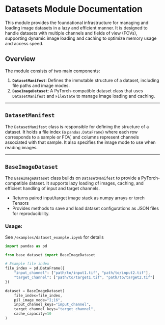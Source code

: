 # Datasets Module Documentation

This module provides the foundational infrastructure for managing and loading image datasets in a lazy and efficient manner. 
It is designed to handle datasets with multiple channels and fields of view (FOVs), supporting dynamic image loading and caching to optimize memory usage and access speed.

## Overview

The module consists of two main components:

1. **`DatasetManifest`**: Defines the immutable structure of a dataset, including file paths and image modes.
2. **`BaseImageDataset`**: A PyTorch-compatible dataset class that uses `DatasetManifest` and `FileState` to manage image loading and caching.

---

## `DatasetManifest`

The `DatasetManifest` class is responsible for defining the structure of a dataset. 
It holds a file index (a `pandas.DataFrame`) where each row corresponds to a sample or FOV, and columns represent channels associated with that sample. 
It also specifies the image mode to use when reading images.

---

## `BaseImageDataset`

The `BaseImageDataset` class builds on `DatasetManifest` to provide a PyTorch-compatible dataset. 
It supports lazy loading of images, caching, and efficient handling of input and target channels.
- Returns paired input/target image stack as numpy arrays or torch Tensors 
- Provides methods to save and load dataset configurations as JSON files for reproducibility.

### Usage:
See `/examples/dataset_example.ipynb` for details
```python
import pandas as pd

from base_dataset import BaseImageDataset

# Example file index
file_index = pd.DataFrame({
    "input_channel": ["path/to/input1.tif", "path/to/input2.tif"],
    "target_channel": ["path/to/target1.tif", "path/to/target2.tif"]
})

dataset = BaseImageDataset(
    file_index=file_index,
    pil_image_mode="I;16",
    input_channel_keys="input_channel",
    target_channel_keys="target_channel",
    cache_capacity=10
)
